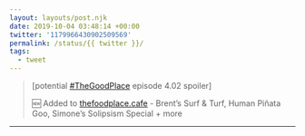 ```yaml
---
layout: layouts/post.njk
date: 2019-10-04 03:48:14 +00:00
twitter: '1179966430902509569'
permalink: /status/{{ twitter }}/
tags: 
  - tweet
---
```


> &#91;potential [#TheGoodPlace](https://twitter.com/hashtag/TheGoodPlace) episode 4.02 spoiler&#93;
> 
> 🆕 Added to [thefoodplace.cafe](https://thefoodplace.cafe) - Brent’s Surf &amp; Turf, Human Piñata Goo, Simone’s Solipsism Special + more

---
